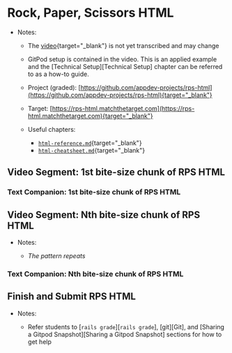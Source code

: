 # Rock, Paper, Scissors HTML 

- Notes:

  - The [video](https://canvas.uchicago.edu/courses/41147/pages/video-rps-html-intro-to-gitpod-and-html){target="_blank"} is not yet transcribed and may change

  - GitPod setup is contained in the video. This is an applied example and the [Technical Setup][Technical Setup] chapter can be referred to as a how-to guide.

  - Project (graded): [https://github.com/appdev-projects/rps-html](https://github.com/appdev-projects/rps-html){target="_blank"}

  - Target: [https://rps-html.matchthetarget.com](https://rps-html.matchthetarget.com){target="_blank"}

  - Useful chapters:

    - [`html-reference.md`](https://github.com/firstdraft/appdev-chapters/blob/benp-edits/html-reference.md){target="_blank"}
    - [`html-cheatsheet.md`](https://github.com/firstdraft/appdev-chapters/blob/benp-edits/html-cheatsheet.md){target="_blank"}

## Video Segment: 1st bite-size chunk of RPS HTML

### Text Companion: 1st bite-size chunk of RPS HTML

## Video Segment: Nth bite-size chunk of RPS HTML

- Notes:

  - *The pattern repeats*

### Text Companion: Nth bite-size chunk of RPS HTML

## Finish and Submit RPS HTML

- Notes:

  - Refer students to [`rails grade`][`rails grade`], [git][Git], and [Sharing a Gitpod Snapshot][Sharing a Gitpod Snapshot] sections for how to get help
